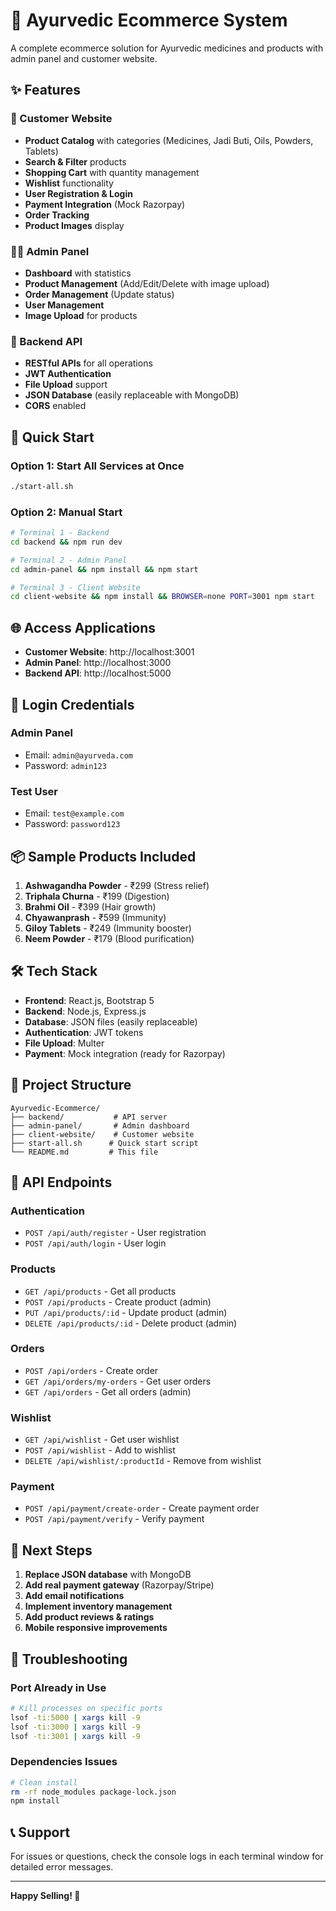 # 🌿 Ayurvedic Ecommerce System

A complete ecommerce solution for Ayurvedic medicines and products with admin panel and customer website.

## ✨ Features

### 🛒 Customer Website
- **Product Catalog** with categories (Medicines, Jadi Buti, Oils, Powders, Tablets)
- **Search & Filter** products
- **Shopping Cart** with quantity management
- **Wishlist** functionality
- **User Registration & Login**
- **Payment Integration** (Mock Razorpay)
- **Order Tracking**
- **Product Images** display

### 👨‍💼 Admin Panel
- **Dashboard** with statistics
- **Product Management** (Add/Edit/Delete with image upload)
- **Order Management** (Update status)
- **User Management**
- **Image Upload** for products

### 🔧 Backend API
- **RESTful APIs** for all operations
- **JWT Authentication**
- **File Upload** support
- **JSON Database** (easily replaceable with MongoDB)
- **CORS** enabled

## 🚀 Quick Start

### Option 1: Start All Services at Once
```bash
./start-all.sh
```

### Option 2: Manual Start
```bash
# Terminal 1 - Backend
cd backend && npm run dev

# Terminal 2 - Admin Panel  
cd admin-panel && npm install && npm start

# Terminal 3 - Client Website
cd client-website && npm install && BROWSER=none PORT=3001 npm start
```

## 🌐 Access Applications

- **Customer Website**: http://localhost:3001
- **Admin Panel**: http://localhost:3000
- **Backend API**: http://localhost:5000

## 🔑 Login Credentials

### Admin Panel
- Email: `admin@ayurveda.com`
- Password: `admin123`

### Test User
- Email: `test@example.com`
- Password: `password123`

## 📦 Sample Products Included

1. **Ashwagandha Powder** - ₹299 (Stress relief)
2. **Triphala Churna** - ₹199 (Digestion)
3. **Brahmi Oil** - ₹399 (Hair growth)
4. **Chyawanprash** - ₹599 (Immunity)
5. **Giloy Tablets** - ₹249 (Immunity booster)
6. **Neem Powder** - ₹179 (Blood purification)

## 🛠 Tech Stack

- **Frontend**: React.js, Bootstrap 5
- **Backend**: Node.js, Express.js
- **Database**: JSON files (easily replaceable)
- **Authentication**: JWT tokens
- **File Upload**: Multer
- **Payment**: Mock integration (ready for Razorpay)

## 📁 Project Structure

```
Ayurvedic-Ecommerce/
├── backend/           # API server
├── admin-panel/       # Admin dashboard
├── client-website/    # Customer website
├── start-all.sh      # Quick start script
└── README.md         # This file
```

## 🔄 API Endpoints

### Authentication
- `POST /api/auth/register` - User registration
- `POST /api/auth/login` - User login

### Products
- `GET /api/products` - Get all products
- `POST /api/products` - Create product (admin)
- `PUT /api/products/:id` - Update product (admin)
- `DELETE /api/products/:id` - Delete product (admin)

### Orders
- `POST /api/orders` - Create order
- `GET /api/orders/my-orders` - Get user orders
- `GET /api/orders` - Get all orders (admin)

### Wishlist
- `GET /api/wishlist` - Get user wishlist
- `POST /api/wishlist` - Add to wishlist
- `DELETE /api/wishlist/:productId` - Remove from wishlist

### Payment
- `POST /api/payment/create-order` - Create payment order
- `POST /api/payment/verify` - Verify payment

## 🎯 Next Steps

1. **Replace JSON database** with MongoDB
2. **Add real payment gateway** (Razorpay/Stripe)
3. **Add email notifications**
4. **Implement inventory management**
5. **Add product reviews & ratings**
6. **Mobile responsive improvements**

## 🐛 Troubleshooting

### Port Already in Use
```bash
# Kill processes on specific ports
lsof -ti:5000 | xargs kill -9
lsof -ti:3000 | xargs kill -9
lsof -ti:3001 | xargs kill -9
```

### Dependencies Issues
```bash
# Clean install
rm -rf node_modules package-lock.json
npm install
```

## 📞 Support

For issues or questions, check the console logs in each terminal window for detailed error messages.

---

**Happy Selling! 🌿**